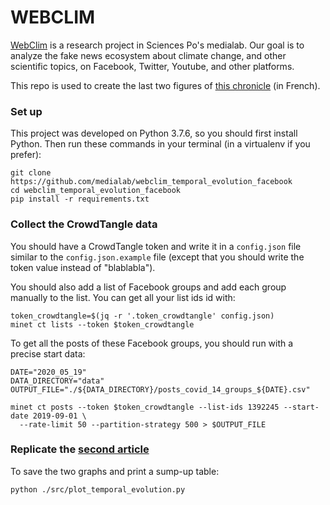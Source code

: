 # WEBCLIM

[WebClim](https://medialab.sciencespo.fr/activites/webclim/) is a research project in Sciences Po's medialab. Our goal is to analyze the fake news ecosystem about climate change, and other scientific topics, on Facebook, Twitter, Youtube, and other platforms. 

This repo is used to create the last two figures of [this chronicle](https://medialab.sciencespo.fr/actu/les-infox-sur-le-covid-sous-surveillance/) (in French).

### Set up

This project was developed on Python 3.7.6, so you should first install Python. 
Then run these commands in your terminal (in a virtualenv if you prefer):

```
git clone https://github.com/medialab/webclim_temporal_evolution_facebook
cd webclim_temporal_evolution_facebook
pip install -r requirements.txt
```

### Collect the CrowdTangle data

You should have a CrowdTangle token and write it in a `config.json` file similar to the `config.json.example` file 
(except that you should write the token value instead of "blablabla").

You should also add a list of Facebook groups and add each group manually to the list. You can get all your list ids id with:
```
token_crowdtangle=$(jq -r '.token_crowdtangle' config.json)
minet ct lists --token $token_crowdtangle
```

To get all the posts of these Facebook groups, you should run with a precise start data:
```
DATE="2020_05_19"
DATA_DIRECTORY="data"
OUTPUT_FILE="./${DATA_DIRECTORY}/posts_covid_14_groups_${DATE}.csv"

minet ct posts --token $token_crowdtangle --list-ids 1392245 --start-date 2019-09-01 \
  --rate-limit 50 --partition-strategy 500 > $OUTPUT_FILE
```

### Replicate the [second article](https://medialab.sciencespo.fr/actu/les-infox-sur-le-covid-sous-surveillance/)

To save the two graphs and print a sump-up table:
```
python ./src/plot_temporal_evolution.py
```
